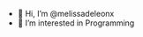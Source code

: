 - 👋 Hi, I’m @melissadeleonx
- 👀 I’m interested in Programming


<!---
melissadeleonx/melissadeleonx is a ✨ special ✨ repository because its `README.md` (this file) appears on your GitHub profile.
You can click the Preview link to take a look at your changes.
--->
